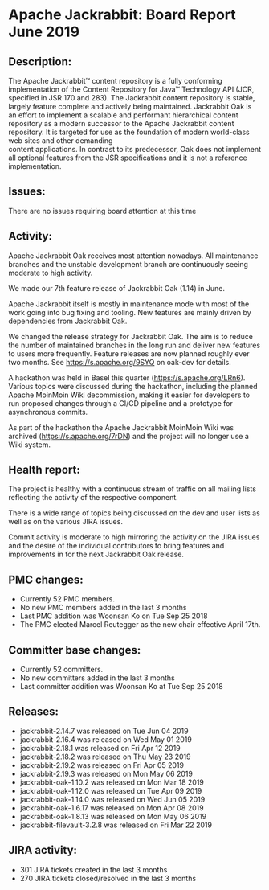 <!--
   Licensed to the Apache Software Foundation (ASF) under one or more
   contributor license agreements.  See the NOTICE file distributed with
   this work for additional information regarding copyright ownership.
   The ASF licenses this file to You under the Apache License, Version 2.0
   (the "License"); you may not use this file except in compliance with
   the License.  You may obtain a copy of the License at

       http://www.apache.org/licenses/LICENSE-2.0

   Unless required by applicable law or agreed to in writing, software
   distributed under the License is distributed on an "AS IS" BASIS,
   WITHOUT WARRANTIES OR CONDITIONS OF ANY KIND, either express or implied.
   See the License for the specific language governing permissions and
   limitations under the License.
-->
Apache Jackrabbit: Board Report June 2019
=========================================

## Description: 
The Apache Jackrabbit™ content repository is a fully conforming
implementation of the Content Repository for Java™ Technology API
(JCR, specified in JSR 170 and 283). The Jackrabbit content 
repository is stable, largely feature complete and actively being
maintained. 
Jackrabbit Oak is an effort to implement a scalable and performant 
hierarchical content repository as a modern successor to the Apache
Jackrabbit content repository. It is targeted for use as the 
foundation of modern world-class web sites and other demanding  
content applications. In contrast to its predecessor, Oak does not 
implement all optional features from the JSR specifications and it 
is not a reference implementation. 
   
## Issues: 
There are no issues requiring board attention at this time   
   
## Activity: 
Apache Jackrabbit Oak receives most attention nowadays. All 
maintenance branches and the unstable development branch are 
continuously seeing moderate to high activity.

We made our 7th feature release of Jackrabbit Oak (1.14) in June. 

Apache Jackrabbit itself is mostly in maintenance mode with most of 
the work going into bug fixing and tooling. New features are mainly
driven by dependencies from Jackrabbit Oak.

We changed the release strategy for Jackrabbit Oak. The aim is to reduce
the number of maintained branches in the long run and deliver new features
to users more frequently. Feature releases are now planned roughly ever
two months. See https://s.apache.org/9SYQ on oak-dev for details.

A hackathon was held in Basel this quarter (https://s.apache.org/LRn6).
Various topics were discussed during the hackathon, including the
planned Apache MoinMoin Wiki decommission, making it easier for
developers to run proposed changes through a CI/CD pipeline and a
prototype for asynchronous commits.

As part of the hackathon the Apache Jackrabbit MoinMoin Wiki was archived
(https://s.apache.org/7rDN) and the project will no longer use a Wiki
system.

## Health report: 
The project is healthy with a continuous stream of traffic on all 
mailing lists reflecting the activity of the respective component. 

There is a wide range of topics being discussed on the dev and user
lists as well as on the various JIRA issues. 

Commit activity is moderate to high mirroring the activity on the 
JIRA issues and the desire of the individual contributors to bring
features and improvements in for the next Jackrabbit Oak release.

## PMC changes: 
   
 - Currently 52 PMC members. 
 - No new PMC members added in the last 3 months 
 - Last PMC addition was Woonsan Ko on Tue Sep 25 2018
 - The PMC elected Marcel Reutegger as the new chair effective April 17th.
   
## Committer base changes: 
   
 - Currently 52 committers. 
 - No new committers added in the last 3 months 
 - Last committer addition was Woonsan Ko at Tue Sep 25 2018 
   
## Releases: 
   
 - jackrabbit-2.14.7 was released on Tue Jun 04 2019 
 - jackrabbit-2.16.4 was released on Wed May 01 2019 
 - jackrabbit-2.18.1 was released on Fri Apr 12 2019 
 - jackrabbit-2.18.2 was released on Thu May 23 2019 
 - jackrabbit-2.19.2 was released on Fri Apr 05 2019 
 - jackrabbit-2.19.3 was released on Mon May 06 2019 
 - jackrabbit-oak-1.10.2 was released on Mon Mar 18 2019 
 - jackrabbit-oak-1.12.0 was released on Tue Apr 09 2019 
 - jackrabbit-oak-1.14.0 was released on Wed Jun 05 2019 
 - jackrabbit-oak-1.6.17 was released on Mon Apr 08 2019 
 - jackrabbit-oak-1.8.13 was released on Mon May 06 2019 
 - jackrabbit-filevault-3.2.8 was released on Fri Mar 22 2019 
   
   
## JIRA activity: 
   
 - 301 JIRA tickets created in the last 3 months 
 - 270 JIRA tickets closed/resolved in the last 3 months 